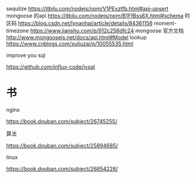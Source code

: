 sequlize
https://itbilu.com/nodejs/npm/V1PExztfb.html#api-upsert
mongoose 的api
https://itbilu.com/nodejs/npm/B1FfBss6X.html#schema
时区码
https://blog.csdn.net/lynanhai/article/details/84361156
moment-timezone
https://www.jianshu.com/p/912c258dfc24
mongoose 官方文档
http://www.mongoosejs.net/docs/api.html#Model
lookup
https://www.cnblogs.com/xuliuzai/p/10055535.html

improve you sql

https://github.com/influx-code/iysql

# 书

nginx

https://book.douban.com/subject/26745255/

算法

https://book.douban.com/subject/25894685/

linux

https://book.douban.com/subject/26854226/